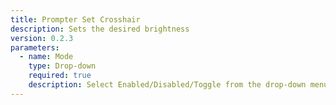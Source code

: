```yaml
---
title: Prompter Set Crosshair
description: Sets the desired brightness
version: 0.2.3
parameters:
  - name: Mode
    type: Drop-down
    required: true
    description: Select Enabled/Disabled/Toggle from the drop-down menu
---
```

